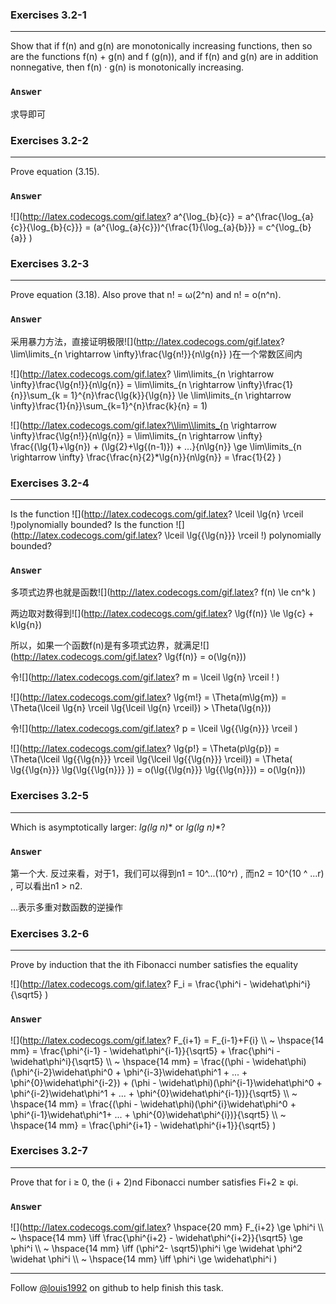 ### Exercises 3.2-1
***
Show that if f(n) and g(n) are monotonically increasing functions, then so are the functions f(n) + g(n) and f (g(n)), and if f(n) and g(n) are in addition nonnegative, then f(n) · g(n) is monotonically increasing.

### `Answer`
求导即可


### Exercises 3.2-2
***
Prove equation (3.15).

### `Answer`
![](http://latex.codecogs.com/gif.latex? a^{\\log_{b}{c}} = a^{\\frac{\\log_{a}{c}}{\\log_{b}{c}}}
= \(a^{\\log_{a}{c}}\)^{\\frac{1}{\\log_{a}{b}}} 
= c^{\\log_{b}{a}}  )


### Exercises 3.2-3
***
Prove equation (3.18). Also prove that n! = ω(2^n) and n! = o(n^n).

### `Answer`
采用暴力方法，直接证明极限![](http://latex.codecogs.com/gif.latex? \\lim\\limits_{n \\rightarrow  \\infty}\\frac{\\lg{n!}}{n\\lg{n}} )在一个常数区间内 

![](http://latex.codecogs.com/gif.latex? \\lim\\limits_{n \\rightarrow \\infty}\\frac{\\lg{n!}}{n\\lg{n}} = \\lim\\limits_{n \\rightarrow \\infty}\\frac{1}{n}}\\sum_{k = 1}^{n}\\frac{\\lg{k}}{\\lg{n}} 
\\le \\lim\\limits_{n \\rightarrow \\infty}\\frac{1}{n}}\\sum_{k=1}^{n}\\frac{k}{n} = 1)

![](http://latex.codecogs.com/gif.latex?\\lim\\limits_{n \\rightarrow \\infty}\\frac{\\lg{n!}}{n\\lg{n}} = \\lim\\limits_{n \\rightarrow \\infty} \\frac{\(\\lg{1}+\\lg{n}\) + \(\\lg{2}+\\lg{\(n-1\)}\) + ...}{n\\lg{n}} \\ge \\lim\\limits_{n \\rightarrow \\infty} \\frac{\\frac{n}{2}*\\lg{n}}{n\\lg{n}} = \\frac{1}{2} )

### Exercises 3.2-4
***
Is the function ![](http://latex.codecogs.com/gif.latex? \\lceil \\lg{n} \\rceil !)polynomially bounded? Is the function ![](http://latex.codecogs.com/gif.latex? \\lceil \\lg{{\\lg{n}}} \\rceil !) polynomially bounded?

### `Answer`
多项式边界也就是函数![](http://latex.codecogs.com/gif.latex? f\(n\) \\le cn^k )

两边取对数得到![](http://latex.codecogs.com/gif.latex? \\lg{f\(n\)}  \\le \\lg{c} + k\\lg{n}) 

所以，如果一个函数f(n)是有多项式边界，就满足![](http://latex.codecogs.com/gif.latex? \\lg{f\(n\)} = o\(\\lg{n}\))

令![](http://latex.codecogs.com/gif.latex? m = \\lceil \\lg{n} \\rceil ! )

![](http://latex.codecogs.com/gif.latex? \\lg{m!} = \\Theta\(m\\lg{m}\) = \\Theta\(\\lceil \\lg{n} \\rceil \\lg{\\lceil \\lg{n} \\rceil}\) > \\Theta\(\\lg{n}\)) 

令![](http://latex.codecogs.com/gif.latex? p = \\lceil \\lg{{\\lg{n}}} \\rceil )

![](http://latex.codecogs.com/gif.latex? \\lg{p!} = \\Theta\(p\\lg{p}\) = \\Theta\(\\lceil \\lg{{\\lg{n}}} \\rceil \\lg{\\lceil \\lg{{\\lg{n}}} \\rceil}\) = 
\\Theta\( \\lg{{\\lg{n}}} \\lg{\\lg{{\\lg{n}}} }\) = 
o\(\\lg{{\\lg{n}}} \\lg{{\\lg{n}}}\) = o\(\\lg{n}\)) 

### Exercises 3.2-5
***
Which is asymptotically larger: **lg(lg* n)** or **lg*(lg n)**?

### `Answer`
第一个大.
反过来看，对于1，我们可以得到n1 = 10^...(10^r) , 而n2 = 10^(10 ^ ...r) , 可以看出n1 > n2.

...表示多重对数函数的逆操作

### Exercises 3.2-6
***
Prove by induction that the ith Fibonacci number satisfies the equality
![](http://latex.codecogs.com/gif.latex? F_i = \\frac{\\phi^i - \\widehat\\phi^i}{\\sqrt5}  )

### `Answer`
![](http://latex.codecogs.com/gif.latex? F_{i+1} = F_{i-1}+F{i} \\\\  ~
\\hspace{14 mm} = \\frac{\\phi^{i-1} - \\widehat\\phi^{i-1}}{\\sqrt5} + \\frac{\\phi^i - \\widehat\\phi^i}{\\sqrt5} \\\\  ~
\\hspace{14 mm} = \\frac{\(\\phi - \\widehat\\phi\)\(\\phi^{i-2}\\widehat\\phi^0 + \\phi^{i-3}\\widehat\\phi^1 + ... + \\phi^{0}\\widehat\\phi^{i-2}\) + \(\\phi - \\widehat\\phi\)\(\\phi^{i-1}\\widehat\\phi^0 + \\phi^{i-2}\\widehat\\phi^1 + ... + \\phi^{0}\\widehat\\phi^{i-1}\)}{\\sqrt5} \\\\  ~
\\hspace{14 mm} = \\frac{\(\\phi - \\widehat\\phi\)\(\\phi^{i}\\widehat\\phi^0 + \\phi^{i-1}\\widehat\\phi^1+ ... + \\phi^{0}\\widehat\\phi^{i}\)}{\\sqrt5} \\\\  ~
\\hspace{14 mm} = \\frac{\\phi^{i+1} - \\widehat\\phi^{i+1}}{\\sqrt5}
)

### Exercises 3.2-7
***
Prove that for i ≥ 0, the (i + 2)nd Fibonacci number satisfies Fi+2 ≥ φi.

### `Answer`
![](http://latex.codecogs.com/gif.latex? \\hspace{20 mm} F_{i+2} \\ge \\phi^i \\\\  ~
\\hspace{14 mm} \\iff \\frac{\\phi^{i+2} - \\widehat\\phi^{i+2}}{\\sqrt5} \\ge \\phi^i \\\\  ~
\\hspace{14 mm} \\iff \(\\phi^2- \\sqrt5\)\\phi^i \\ge \\widehat \\phi^2 \\widehat \\phi^i \\\\  ~
\\hspace{14 mm} \\iff \\phi^i \\ge \\widehat\\phi^i
)


***
Follow [@louis1992](https://github.com/gzc) on github to help finish this task.

